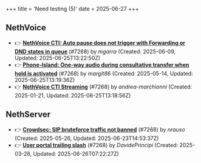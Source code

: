 +++
title = 'Need testing (5)'
date = 2025-06-27
+++

## NethVoice
- :point_right: **[NethVoice CTI: Auto pause does not trigger with Forwarding or DND states in queue](https://github.com/NethServer/dev/issues/7497)** (#7268) by *mgarra* (Created: 2025-06-09, Updated: 2025-06-25T13:22:50Z)
- :point_right: **[Phone-Island: One-way audio during consultative transfer when hold is activated](https://github.com/NethServer/dev/issues/7462)** (#7268) by *margit86* (Created: 2025-05-14, Updated: 2025-06-25T13:19:36Z)
- :point_right: **[NethVoice CTI Streaming](https://github.com/NethServer/dev/issues/7268)** (#7268) by *andrea-marchionni* (Created: 2025-01-21, Updated: 2025-06-25T13:18:56Z)

## NethServer
- :point_right: **[Crowdsec: SIP bruteforce traffic not banned](https://github.com/NethServer/dev/issues/7481)** (#7268) by *nrauso* (Created: 2025-05-26, Updated: 2025-06-23T14:53:37Z)
- :point_right: **[User portal trailing slash](https://github.com/NethServer/dev/issues/7367)** (#7268) by *DavidePrincipi* (Created: 2025-03-28, Updated: 2025-06-26T07:22:27Z)

